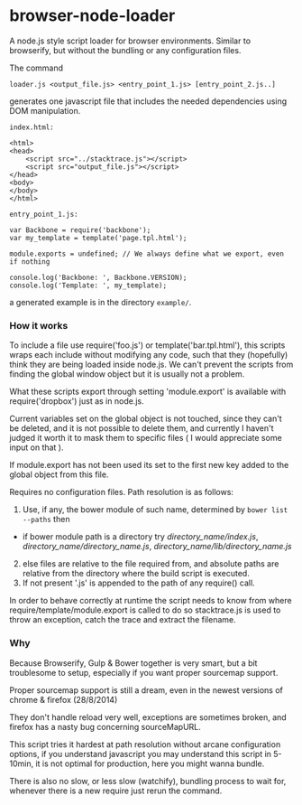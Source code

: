 browser-node-loader
====================

A node.js style script loader for browser environments. Similar to browserify,
but without the bundling or any configuration files.

The command

    loader.js <output_file.js> <entry_point_1.js> [entry_point_2.js..]

generates one javascript file that includes the needed dependencies using DOM manipulation. 

`index.html:`

    <html>
    <head>
        <script src="../stacktrace.js"></script>
        <script src="output_file.js"></script>
    </head>
    <body>
    </body>
    </html>

`entry_point_1.js:`

    var Backbone = require('backbone');
    var my_template = template('page.tpl.html');
    
    module.exports = undefined; // We always define what we export, even if nothing
    
    console.log('Backbone: ', Backbone.VERSION);
    console.log('Template: ', my_template);

a generated example is in the directory `example/`.




### How it works

To include a file use require('foo.js') or template('bar.tpl.html'), this scripts wraps 
each include without modifying any code, such that they (hopefully) think they are being 
loaded inside node.js. We can't prevent the scripts from finding the global window object 
but it is usually not a problem.

What these scripts export through setting 'module.export' is available with require('dropbox') 
just as in node.js. 

Current variables set on the global object is not touched, since they can't be deleted, 
and it is not possible to delete them, and currently I haven't judged it worth it to mask 
them to specific files ( I would appreciate some input on that ).

If module.export has not been used its set to the first new key added to the global object from this file.

Requires no configuration files. Path resolution is as follows:

1. Use, if any, the bower module of such name, determined by `bower list --paths` then
  * if bower module path is a directory try *directory_name/index.js*, *directory_name/directory_name.js*, *directory_name/lib/directory_name.js*
2. else files are relative to the file required from, and absolute paths are relative from the directory where 
   the build script is executed.
3. If not present '.js' is appended to the path of any require() call.

In order to behave correctly at runtime the script needs to know from where require/template/module.export is called 
to do so stacktrace.js is used to throw an exception, catch the trace and extract the filename.

### Why

Because Browserify, Gulp & Bower together is very smart, but a bit troublesome to setup, especially if you
want proper sourcemap support.

Proper sourcemap support is still a dream, even in the newest versions of chrome & firefox (28/8/2014)

They don't handle reload very well, exceptions are sometimes broken, and firefox has a nasty bug concerning 
sourceMapURL.

This script tries it hardest at path resolution without arcane configuration options, if you understand javascript 
you may understand this script in 5-10min, it is not optimal for production, here you might wanna bundle.

There is also no slow, or less slow (watchify), bundling process to wait for, whenever there is a new require 
just rerun the command.